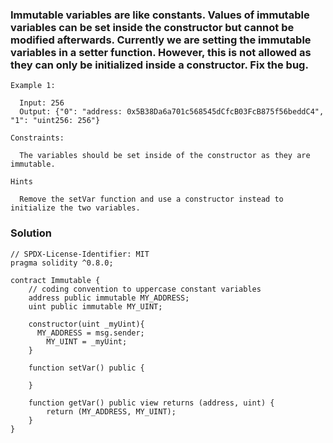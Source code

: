 ### Immutable variables are like constants. Values of immutable variables can be set inside the constructor but cannot be modified afterwards. Currently we are setting the immutable variables in a setter function. However, this is not allowed as they can only be initialized inside a constructor. Fix the bug.

```
Example 1:

  Input: 256
  Output: {"0": "address: 0x5B38Da6a701c568545dCfcB03FcB875f56beddC4", "1": "uint256: 256"}
  
Constraints:

  The variables should be set inside of the constructor as they are immutable.

Hints

  Remove the setVar function and use a constructor instead to initialize the two variables.

```

### Solution 
```
// SPDX-License-Identifier: MIT
pragma solidity ^0.8.0;

contract Immutable {
    // coding convention to uppercase constant variables
    address public immutable MY_ADDRESS;
    uint public immutable MY_UINT;

    constructor(uint _myUint){
      MY_ADDRESS = msg.sender;
        MY_UINT = _myUint;
    }

    function setVar() public {
        
    }

    function getVar() public view returns (address, uint) {
        return (MY_ADDRESS, MY_UINT);
    }
}
```

